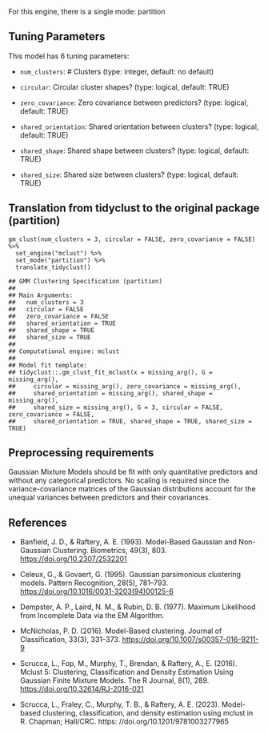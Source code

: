 For this engine, there is a single mode: partition

## Tuning Parameters

This model has 6 tuning parameters:

-   `num_clusters`: \# Clusters (type: integer, default: no default)

-   `circular`: Circular cluster shapes? (type: logical, default: TRUE)

-   `zero_covariance`: Zero covariance between predictors? (type:
    logical, default: TRUE)

-   `shared_orientation`: Shared orientation between clusters? (type:
    logical, default: TRUE)

-   `shared_shape`: Shared shape between clusters? (type: logical,
    default: TRUE)

-   `shared_size`: Shared size between clusters? (type: logical,
    default: TRUE)

## Translation from tidyclust to the original package (partition)

    gm_clust(num_clusters = 3, circular = FALSE, zero_covariance = FALSE) %>% 
      set_engine("mclust") %>% 
      set_mode("partition") %>% 
      translate_tidyclust()

    ## GMM Clustering Specification (partition)
    ## 
    ## Main Arguments:
    ##   num_clusters = 3
    ##   circular = FALSE
    ##   zero_covariance = FALSE
    ##   shared_orientation = TRUE
    ##   shared_shape = TRUE
    ##   shared_size = TRUE
    ## 
    ## Computational engine: mclust 
    ## 
    ## Model fit template:
    ## tidyclust::.gm_clust_fit_mclust(x = missing_arg(), G = missing_arg(), 
    ##     circular = missing_arg(), zero_covariance = missing_arg(), 
    ##     shared_orientation = missing_arg(), shared_shape = missing_arg(), 
    ##     shared_size = missing_arg(), G = 3, circular = FALSE, zero_covariance = FALSE, 
    ##     shared_orientation = TRUE, shared_shape = TRUE, shared_size = TRUE)

## Preprocessing requirements

Gaussian Mixture Models should be fit with only quantitative predictors
and without any categorical predictors. No scaling is required since the
variance-covariance matrices of the Gaussian distributions account for
the unequal variances between predictors and their covariances.

## References

-   Banfield, J. D., & Raftery, A. E. (1993). Model-Based Gaussian and
    Non-Gaussian Clustering. Biometrics, 49(3), 803.
    <https://doi.org/10.2307/2532201>

-   Celeux, G., & Govaert, G. (1995). Gaussian parsimonious clustering
    models. Pattern Recognition, 28(5), 781–793.
    <https://doi.org/10.1016/0031-3203(94)00125-6>

-   Dempster, A. P., Laird, N. M., & Rubin, D. B. (1977). Maximum
    Likelihood from Incomplete Data via the EM Algorithm.

-   McNicholas, P. D. (2016). Model-Based clustering. Journal of
    Classification, 33(3), 331–373.
    <https://doi.org/10.1007/s00357-016-9211-9>

-   Scrucca, L., Fop, M., Murphy, T., Brendan, & Raftery, A., E. (2016).
    Mclust 5: Clustering, Classification and Density Estimation Using
    Gaussian Finite Mixture Models. The R Journal, 8(1), 289.
    <https://doi.org/10.32614/RJ-2016-021>

-   Scrucca, L., Fraley, C., Murphy, T. B., & Raftery, A. E. (2023).
    Model-based clustering, classification, and density estimation using
    mclust in R. Chapman; Hall/CRC. https:
    //doi.org/10.1201/9781003277965
